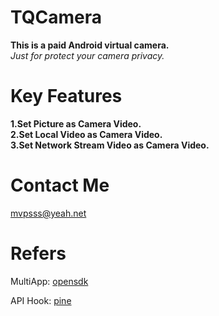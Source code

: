 # TQCamera
**This is a paid Android virtual camera.**  
*Just for protect your camera privacy.*


# Key Features
**1.Set Picture as Camera Video.**  
**2.Set Local Video as Camera Video.**  
**3.Set Network Stream Video as Camera Video.**  


# Contact Me
mvpsss@yeah.net


# Refers  
MultiApp:  [opensdk](https://github.com/WaxMoon/opensdk) 

API Hook:  [pine](https://github.com/canyie/pine) 
